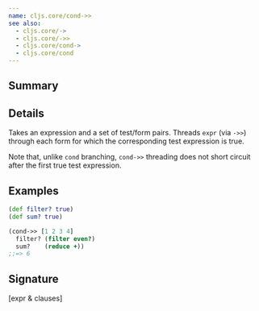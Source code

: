 ```yaml
---
name: cljs.core/cond->>
see also:
  - cljs.core/->
  - cljs.core/->>
  - cljs.core/cond->
  - cljs.core/cond
---
```


## Summary

## Details

Takes an expression and a set of test/form pairs. Threads `expr` (via `->>`)
through each form for which the corresponding test expression is true.

Note that, unlike `cond` branching, `cond->>` threading does not short circuit
after the first true test expression.

## Examples

```clj
(def filter? true)
(def sum? true)

(cond->> [1 2 3 4]
  filter? (filter even?)
  sum?    (reduce +))
;;=> 6
```

## Signature
[expr & clauses]
